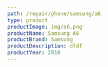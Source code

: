 ```yaml
---
path: /repair/phone/samsung/a6
type: product
productImage: img/a6.png
productName: Samsung A6
productBrand: Samsung
productDescription: dfdf
productYear: 2018
---
```

